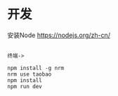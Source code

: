 # 开发
安装Node https://nodejs.org/zh-cn/

```shell

终端->

npm install -g nrm
nrm use taobao
npm install
npm run dev